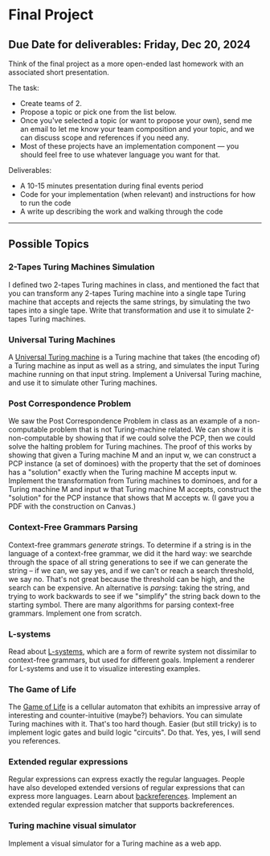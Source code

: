 
<script>
  document.title = 'Final Project - FOCS FA24'
</script>

# Final Project

## Due Date for deliverables: Friday, Dec 20, 2024

Think of the final project as a more open-ended last homework with an associated short presentation.

The task: 

- Create teams of 2.
- Propose a topic or pick one from the list below.
- Once you've selected a topic (or want to propose your own), send me an email to let me know your team composition and your topic, and we can discuss scope and references if you need any.
- Most of these projects have an implementation component — you should feel free to use whatever language you want for that.

Deliverables:

- A 10-15 minutes presentation during final events period
- Code for your implementation (when relevant) and instructions for how to run the code
- A write up describing the work and walking through the code

***

## Possible Topics

### 2-Tapes Turing Machines Simulation

I defined two 2-tapes Turing machines in class, and mentioned the fact that you can transform any
2-tapes Turing machine into a single tape Turing machine that accepts and rejects the same strings,
by simulating the two tapes into a single tape. Write that transformation and use it to simulate
2-tapes Turing machines.

### Universal Turing Machines

A [Universal Turing machine](https://en.wikipedia.org/wiki/Universal_Turing_machine) is a Turing
machine that takes (the encoding of) a Turing machine as input as well as a string, and simulates
the input Turing machine running on that input string. Implement a Universal Turing machine, and use
it to simulate other Turing machines.

### Post Correspondence Problem

We saw the Post Correspondence Problem in class as an example of a non-computable problem that is
not Turing-machine related. We can show it is non-computable by showing that if we could solve
the PCP, then we could solve the halting problem for Turing machines. The proof of this works by
showing that given a Turing machine M and an input w, we can construct a PCP instance (a set of
dominoes) with the property that the set of dominoes has a "solution" exactly when the Turing
machine M accepts input w. Implement the transformation from Turing machines to dominoes, and for a
Turing machine M and input w that Turing machine M accepts, construct the "solution" for the PCP
instance that shows that M accepts w. (I gave you a PDF with the construction on Canvas.)


### Context-Free Grammars Parsing

Context-free grammars *generate* strings. To determine if a string is in the language of a context-free grammar, we did it the hard way: we searchde through the space of all string generations to see if we can generate the string – if we can, we say yes, and if we can't or reach a search threshold, we say no. That's not great because the threshold can be high, and the search can be expensive. An alternative is *parsing*: taking the string, and trying to work backwards to see if we "simplify" the string back down to the starting symbol. There are many algorithms for parsing context-free grammars. Implement one from scratch.


### L-systems

Read about [L-systems](https://en.wikipedia.org/wiki/L-system), which are a form of rewrite system
not dissimilar to context-free grammars, but used for different goals. Implement a renderer for
L-systems and use it to visualize interesting examples.


### The Game of Life

The [Game of Life](https://en.wikipedia.org/wiki/The_Game_of_Life) is a cellular automaton that
exhibits an impressive array of interesting and counter-intuitive (maybe?) behaviors. You can
simulate Turing machines with it. That's too hard though. Easier (but still tricky) is to implement
logic gates and build logic "circuits". Do that. Yes, yes, I will send you references.


### Extended regular expressions

Regular expressions can express exactly the regular languages. People have also developed extended versions of regular expressions that can express more languages. Learn about [backreferences](https://developer.mozilla.org/en-US/docs/Web/JavaScript/Reference/Regular_expressions/Backreference). Implement an extended regular expression matcher that supports backreferences.


### Turing machine visual simulator

Implement a visual simulator for a Turing machine as a web app.
